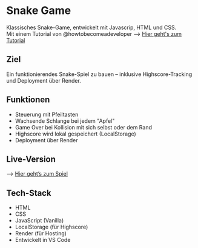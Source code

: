 # Snake Game

Klassisches Snake-Game, entwickelt mit Javascrip, HTML und CSS.  
Mit einem Tutorial von @howtobecomeadeveloper --> [Hier geht's zum Tutorial](https://www.youtube.com/watch?v=uyhzCBEGaBY&t=5432s)

## Ziel

Ein funktionierendes Snake-Spiel zu bauen – inklusive Highscore-Tracking und Deployment über Render.

## Funktionen

- Steuerung mit Pfeiltasten  
- Wachsende Schlange bei jedem "Apfel"  
- Game Over bei Kollision mit sich selbst oder dem Rand  
- Highscore wird lokal gespeichert (LocalStorage)  
- Deployment über Render

## Live-Version

--> [Hier geht’s zum Spiel](https://snake-game-0pau.onrender.com)

## Tech-Stack

- HTML  
- CSS  
- JavaScript (Vanilla)  
- LocalStorage (für Highscore)  
- Render (für Hosting)  
- Entwickelt in VS Code
